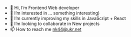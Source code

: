 - 👋 Hi, I’m Frontend Web developer
- 👀 I’m interested in ... something interesting)
- 🌱 I’m currently improving my skills in JavaScript + React
- 💞️ I’m looking to collaborate in New projects
- 📫 How to reach me nk44@ukr.net

<!---
nk44ukrnet/nk44ukrnet is a ✨ special ✨ repository because its `README.md` (this file) appears on your GitHub profile.
You can click the Preview link to take a look at your changes.
--->

